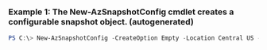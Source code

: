 ### Example 1: The New-AzSnapshotConfig cmdlet creates a configurable snapshot object. (autogenerated)
```powershell
PS C:\> New-AzSnapshotConfig -CreateOption Empty -Location Central US -SourceUri http://contosoaccount.blob.core.windows.net/vhdstore/win7baseimage.vhd
```

